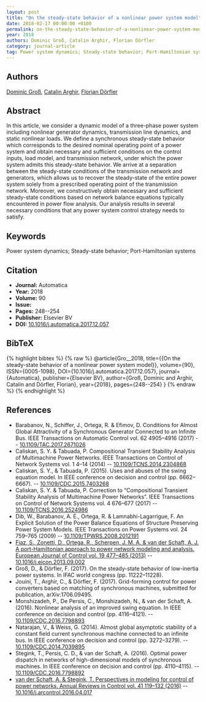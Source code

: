```yaml
---
layout: post
title: "On the steady-state behavior of a nonlinear power system model"
date: 2018-02-17 00:00:00 +0100
permalink: on-the-steady-state-behavior-of-a-nonlinear-power-system-model
year: 2018
authors: Dominic Groß, Catalin Arghir, Florian Dörfler
category: journal-article
tag: Power system dynamics; Steady-state behavior; Port-Hamiltonian systems
---
```

 
## Authors
[Dominic Groß](authors/dominic-gross), [Catalin Arghir](authors/catalin-arghir), [Florian Dörfler](authors/florian-dorfler)
 
## Abstract
In this article, we consider a dynamic model of a three-phase power system including nonlinear generator dynamics, transmission line dynamics, and static nonlinear loads. We define a synchronous steady-state behavior which corresponds to the desired nominal operating point of a power system and obtain necessary and sufficient conditions on the control inputs, load model, and transmission network, under which the power system admits this steady-state behavior. We arrive at a separation between the steady-state conditions of the transmission network and generators, which allows us to recover the steady-state of the entire power system solely from a prescribed operating point of the transmission network. Moreover, we constructively obtain necessary and sufficient steady-state conditions based on network balance equations typically encountered in power flow analysis. Our analysis results in several necessary conditions that any power system control strategy needs to satisfy.
 
## Keywords
Power system dynamics; Steady-state behavior; Port-Hamiltonian systems
 
## Citation
- **Journal:** Automatica
- **Year:** 2018
- **Volume:** 90
- **Issue:** 
- **Pages:** 248--254
- **Publisher:** Elsevier BV
- **DOI:** [10.1016/j.automatica.2017.12.057](https://doi.org/10.1016/j.automatica.2017.12.057)
 
## BibTeX
{% highlight bibtex %}
{% raw %}
@article{Gro__2018,
  title={{On the steady-state behavior of a nonlinear power system model}},
  volume={90},
  ISSN={0005-1098},
  DOI={10.1016/j.automatica.2017.12.057},
  journal={Automatica},
  publisher={Elsevier BV},
  author={Groß, Dominic and Arghir, Catalin and Dörfler, Florian},
  year={2018},
  pages={248--254}
}
{% endraw %}
{% endhighlight %}
 
## References
- Barabanov, N., Schiffer, J., Ortega, R. & Efimov, D. Conditions for Almost Global Attractivity of a Synchronous Generator Connected to an Infinite Bus. IEEE Transactions on Automatic Control vol. 62 4905–4916 (2017) -- [10.1109/TAC.2017.2671026](https://doi.org/10.1109/TAC.2017.2671026)
- Caliskan, S. Y. & Tabuada, P. Compositional Transient Stability Analysis of Multimachine Power Networks. IEEE Transactions on Control of Network Systems vol. 1 4–14 (2014) -- [10.1109/TCNS.2014.2304868](https://doi.org/10.1109/TCNS.2014.2304868)
- Caliskan, S. Y., & Tabuada, P. (2015). Uses and abuses of the swing equation model. In IEEE conference on decision and control (pp. 6662–6667). -- [10.1109/CDC.2015.7403268](https://doi.org/10.1109/CDC.2015.7403268)
- Caliskan, S. Y. & Tabuada, P. Correction to “Compositional Transient Stability Analysis of Multimachine Power Networks”. IEEE Transactions on Control of Network Systems vol. 4 676–677 (2017) -- [10.1109/TCNS.2016.2524986](https://doi.org/10.1109/TCNS.2016.2524986)
- Dib, W., Barabanov, A. E., Ortega, R. & Lamnabhi-Lagarrigue, F. An Explicit Solution of the Power Balance Equations of Structure Preserving Power System Models. IEEE Transactions on Power Systems vol. 24 759–765 (2009) -- [10.1109/TPWRS.2008.2012191](https://doi.org/10.1109/TPWRS.2008.2012191)
- [Fiaz, S., Zonetti, D., Ortega, R., Scherpen, J. M. A. & van der Schaft, A. J. A port-Hamiltonian approach to power network modeling and analysis. European Journal of Control vol. 19 477–485 (2013)](a-port-hamiltonian-approach-to-power-network-modeling-and-analysis) -- [10.1016/j.ejcon.2013.09.002](https://doi.org/10.1016/j.ejcon.2013.09.002)
- Groß, D., & Dörfler, F. (2017). On the steady-state behavior of low-inertia power systems. In IFAC world congress (pp. 11222–11228).
- Jouini, T., Arghir, C., & Dörfler, F. (2017). Grid-forming control for power converters based on matching of synchronous machines, submitted for publication, arXiv:1706.09495.
- Monshizadeh, P., De Persis, C., Monshizadeh, N., & van der Schaft, A. (2016). Nonlinear analysis of an improved swing equation. In IEEE conference on decision and control (pp. 4116–4121). -- [10.1109/CDC.2016.7798893](https://doi.org/10.1109/CDC.2016.7798893)
- Natarajan, V., & Weiss, G. (2014). Almost global asymptotic stability of a constant field current synchronous machine connected to an infinite bus. In IEEE conference on decision and control (pp. 3272–3279). -- [10.1109/CDC.2014.7039895](https://doi.org/10.1109/CDC.2014.7039895)
- Stegink, T., Persis, C. D., & van der Schaft, A. (2016). Optimal power dispatch in networks of high-dimensional models of synchronous machines. In IEEE conference on decision and control (pp. 4110–4115). -- [10.1109/CDC.2016.7798892](https://doi.org/10.1109/CDC.2016.7798892)
- [van der Schaft, A. & Stegink, T. Perspectives in modeling for control of power networks. Annual Reviews in Control vol. 41 119–132 (2016)](perspectives-in-modeling-for-control-of-power-networks) -- [10.1016/j.arcontrol.2016.04.017](https://doi.org/10.1016/j.arcontrol.2016.04.017)

